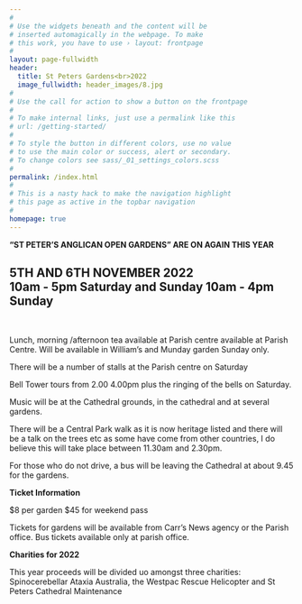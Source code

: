 ```yaml
---
#
# Use the widgets beneath and the content will be
# inserted automagically in the webpage. To make
# this work, you have to use › layout: frontpage
#
layout: page-fullwidth
header:
  title: St Peters Gardens<br>2022
  image_fullwidth: header_images/8.jpg
#
# Use the call for action to show a button on the frontpage
#
# To make internal links, just use a permalink like this
# url: /getting-started/
#
# To style the button in different colors, use no value
# to use the main color or success, alert or secondary.
# To change colors see sass/_01_settings_colors.scss
#
permalink: /index.html
#
# This is a nasty hack to make the navigation highlight
# this page as active in the topbar navigation
#
homepage: true
---
```


**“ST PETER’S ANGLICAN OPEN GARDENS” ARE ON AGAIN THIS YEAR**

<h2 class="text-center">5TH AND 6TH NOVEMBER 2022<br>10am - 5pm Saturday and Sunday 10am - 4pm Sunday</h2>

<br>


Lunch, morning /afternoon tea available at Parish centre available at Parish Centre. Will be available in William’s and Munday garden Sunday only.

There will be a number of stalls at the Parish centre on Saturday 

Bell Tower tours from 2.00 4.00pm plus the ringing of the bells on Saturday.

Music will be at the Cathedral grounds, in the cathedral and at several gardens.

There will be a Central Park walk as it is now heritage listed and there will be a talk on the trees etc as some have come from other countries, I do believe this will take place between 11.30am and 2.30pm.

For those who do not drive, a bus will be leaving the Cathedral at about 9.45 for the gardens.

**Ticket Information**

$8 per garden
$45 for weekend pass

Tickets for gardens will be available from Carr’s News agency or the Parish office. Bus tickets available only at parish office.

**Charities for 2022**

This year proceeds will be divided uo amongst three charities:  Spinocerebellar Ataxia Australia, the Westpac Rescue Helicopter and  St Peters Cathedral Maintenance